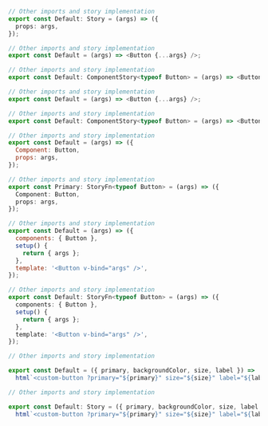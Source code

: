 ```ts filename="CSF 2" renderer="angular" language="ts"
// Other imports and story implementation
export const Default: Story = (args) => ({
  props: args,
});
```

```js filename="CSF 2" renderer="react" language="js"
// Other imports and story implementation
export const Default = (args) => <Button {...args} />;
```

```ts filename="CSF 2" renderer="react" language="ts"
// Other imports and story implementation
export const Default: ComponentStory<typeof Button> = (args) => <Button {...args} />;
```

```js filename="CSF 2" renderer="solid" language="js"
// Other imports and story implementation
export const Default = (args) => <Button {...args} />;
```

```ts filename="CSF 2" renderer="solid" language="ts"
// Other imports and story implementation
export const Default: ComponentStory<typeof Button> = (args) => <Button {...args} />;
```

```js filename="CSF 2" renderer="svelte" language="js"
// Other imports and story implementation
export const Default = (args) => ({
  Component: Button,
  props: args,
});
```

```ts filename="CSF 2" renderer="svelte" language="ts"
// Other imports and story implementation
export const Primary: StoryFn<typeof Button> = (args) => ({
  Component: Button,
  props: args,
});
```

```js filename="CSF 2" renderer="vue" language="js" tabTitle="Vue 3"
// Other imports and story implementation
export const Default = (args) => ({
  components: { Button },
  setup() {
    return { args };
  },
  template: '<Button v-bind="args" />',
});
```

```ts filename="CSF 2" renderer="vue" language="ts" tabTitle="Vue 3"
// Other imports and story implementation
export const Default: StoryFn<typeof Button> = (args) => ({
  components: { Button },
  setup() {
    return { args };
  },
  template: '<Button v-bind="args" />',
});
```

```js filename="CSF 2" renderer="web-components" language="js"
// Other imports and story implementation

export const Default = ({ primary, backgroundColor, size, label }) =>
  html`<custom-button ?primary="${primary}" size="${size}" label="${label}"></custom-button>`;
```

```ts filename="CSF 2" renderer="web-components" language="ts"
// Other imports and story implementation

export const Default: Story = ({ primary, backgroundColor, size, label }) =>
  html`<custom-button ?primary="${primary}" size="${size}" label="${label}"></custom-button>`;
```

